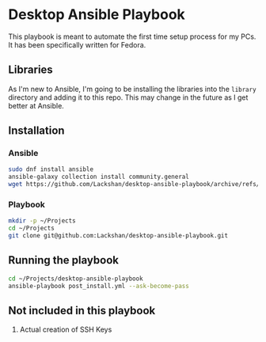 # Desktop Ansible Playbook
This playbook is meant to automate the first time setup process for my PCs. It has been specifically written for Fedora.

## Libraries
As I'm new to Ansible, I'm going to be installing the libraries into the ```library``` directory and adding it to this repo. This may change in the future as I get better at Ansible.

## Installation
### Ansible
```bash
sudo dnf install ansible
ansible-galaxy collection install community.general
wget https://github.com/Lackshan/desktop-ansible-playbook/archive/refs/heads/master.zip
```

### Playbook
```bash
mkdir -p ~/Projects
cd ~/Projects
git clone git@github.com:Lackshan/desktop-ansible-playbook.git
```

## Running the playbook
```bash
cd ~/Projects/desktop-ansible-playbook
ansible-playbook post_install.yml --ask-become-pass
```

## Not included in this playbook
1. Actual creation of SSH Keys
